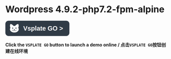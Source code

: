 # Wordpress 4.9.2-php7.2-fpm-alpine

<a href="https://www.vsplate.com/?docker-compose=https://github.com/vsplate/dcenvs/wordpress/4.9.2-php7.2-fpm-alpine"><img alt="VSPLATE GO" src="https://raw.githubusercontent.com/vsplate/images/master/vsgo_btn.png" width="200px"></a>

**Click the `VSPLATE GO` button to launch a demo online / 点击`VSPLATE GO`按钮创建在线环境**